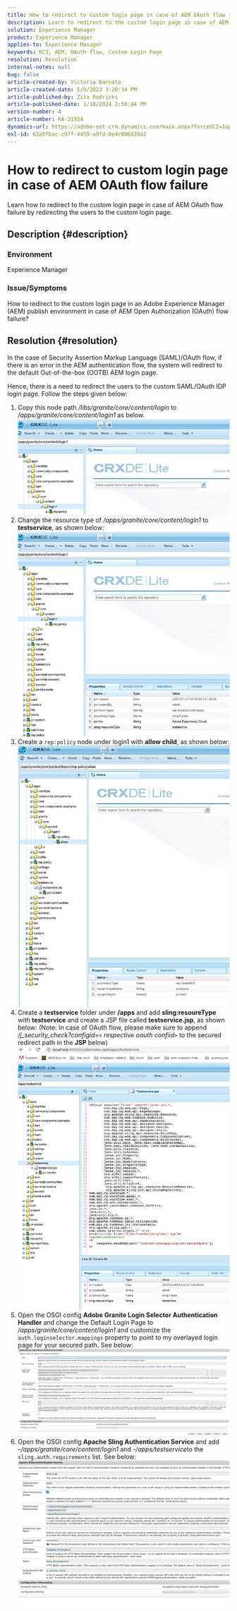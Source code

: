 ```yaml
---
title: How to redirect to custom login page in case of AEM OAuth flow failure
description: Learn to redirect to the custom login page in case of AEM OAuth flow failure.
solution: Experience Manager
product: Experience Manager
applies-to: Experience Manager
keywords: KCS, AEM, OAuth flow, Custom Login Page
resolution: Resolution
internal-notes: null
bug: false
article-created-by: Victoria Barnato
article-created-date: 5/9/2023 3:20:34 PM
article-published-by: Zita Rodricks
article-published-date: 1/18/2024 2:50:44 PM
version-number: 4
article-number: KA-21954
dynamics-url: https://adobe-ent.crm.dynamics.com/main.aspx?forceUCI=1&pagetype=entityrecord&etn=knowledgearticle&id=08a22b08-7dee-ed11-8849-6045bd0065b6
exl-id: 62a5fbac-c97f-4459-a9fd-0e4c806d39a2
---
```

# How to redirect to custom login page in case of AEM OAuth flow failure


Learn how to redirect to the custom login page in case of AEM OAuth flow failure by redirecting the users to the custom login page.

## Description {#description}


### <b>Environment</b>

Experience Manager



### <b>Issue/Symptoms</b>

How to redirect to the custom login page in an Adobe Experience Manager (AEM) publish environment in case of AEM Open Authorization (OAuth) flow failure?


## Resolution {#resolution}


In the case of Security Assertion Markup Language (SAML)/OAuth flow, if there is an error in the AEM authentication flow, the system will redirect to the default Out-of-the-box (OOTB) AEM login page.

Hence, there is a need to redirect the users to the custom SAML/OAuth IDP login page. Follow the steps given below:

1. Copy this node path */libs/granite/core/content/login* to */apps/granite/core/content/login1* as below.![](assets/704db5a9-53eb-ed11-a7c6-6045bd006e5a.png)
2. Change the resource type of */apps/granite/core/content/login1* to <b>testservice</b>, as shown below:![](assets/25e0ebb5-ede4-ed11-a7c7-6045bd006a22.png)
3. Create a `rep:policy` node under login1 with <b>allow child</b>, as shown below:![](assets/cc0347ce-ede4-ed11-a7c7-6045bd006a22.png)
4. Create a <b>testservice</b> folder under <b>/apps</b> and add <b>sling:resoureType</b> with <b>testservice</b> and create a JSP file called <b>testservice.jsp</b>, as shown below: (Note: In case of OAuth flow, please make sure to append */j_security_check?configid=`<` respective oauth confiid`>`* to the secured redirect path in the <b>JSP</b> below)![](assets/aec657e1-ede4-ed11-a7c7-6045bd006a22.png)
5. Open the OSGI config <b>Adobe Granite Login Selector Authentication Handler</b> and change the Default Login Page to */apps/granite/core/content/login1* and customize the `auth.loginselector.mappings` property to point to my overlayed login page for your secured path. See below:![](assets/b45869f6-ede4-ed11-a7c7-6045bd006a22.png)
6. Open the OSGI config <b>Apache Sling Authentication Service</b> and add *-/apps/granite/core/content/login1* and *-/apps/testservice*to the `sling.auth.requirements` list. See below:![](assets/494fad08-eee4-ed11-a7c7-6045bd006a22.png)
